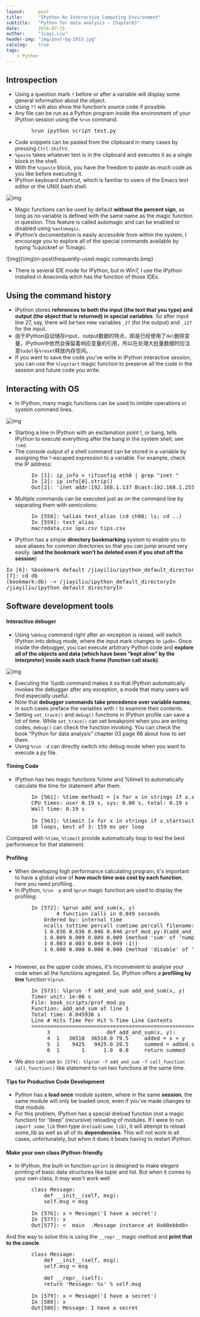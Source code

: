 ```yaml
---
layout:     post
title:      "IPython An Interactive Computing Environment"
subtitle:   "Python for data analysis - Chapter03"
date:       2016-07-15
author:     "Jiayi.Liu"
header-img: "img/post-bg-2015.jpg"
catalog: 	true
tags:
    - Python
---
```


## Introspection

*	Using a question mark `?` before or after a variable will display some general information about the object.
*	Using `??` will also show the function’s source code if possible.
*	Any file can be run as a Python program inside the environment of your IPython session
using the `%run` command.
<pre>
		%run ipython_script_test.py
</pre>
*	Code snippets can be pasted from the clipboard in many cases by pressing `Ctrl-ShiftV`. 
*	`%paste` takes whatever text is in the clipboard and executes it as a single block
in the shell.
*	With the `%cpaste` block, you have the freedom to paste as much code as you like before
executing it.
*	IPython keyboard shortcut, which is familiar to users of the Emacs text editor or the UNIX bash shell.

![img](\img\in-post\ipython-keyboard-shortcut.bmp)

*	Magic functions can be used by default **without the percent sign**, as long as no variable is defined with the same name as the magic function in question. This feature is called automagic and can be enabled or disabled using `%automagic`.
*	IPython’s documentation is easily accessible from within the system, I encourage you to explore all of the special commands available by typing %quickref or %magic. 

![img](\img\in-post\frequently-used magic commands.bmp)

*	There is several IDE mode for IPython, but in Win7, I use the IPython installed in Anaconda witch has the function of those IDEs.

## Using the command history

*	IPython stores **references to both the input (the text that you type) and output (the object that is returned) in special variables**. So after input line 27, say, there will be two new variables `_27` (for the output) and `_i27` for the input.
*	由于IPython自动储存input、output数据的特点，即是已经使用了`del`删除变量，IPython中依然会保留着响应变量的引用，所以在处理大批量数据时应注意`%xdel`与`%reset`释放内存空间。
*	If you want to save the code you've write in IPython interactive session, you can use the `%logstart` magic function to preserve all the code in the session and future code you write.

## Interacting with OS

*	In IPython, many magic functions can be used to imitate operations in system command lines.

![img](\img\in-post\ipython-OS.png)

*	Starting a line in IPython with an exclamation point !, or bang, tells IPython to execute everything after the bang in the system shell, see `!cmd`.
*	The console output of a shell command can be stored in a variable by assigning the !-escaped expression to a variable. For example, check the IP address:

<pre>
		In [1]: ip_info = !ifconfig eth0 | grep "inet "
		In [2]: ip_info[0].strip()
		Out[2]: 'inet addr:192.168.1.137 Bcast:192.168.1.255 Mask:255.255.255.0'
</pre>

*	Multiple commands can be executed just as on the command line by separating them with semicolons:

<pre>
		In [558]: %alias test_alias (cd ch08; ls; cd ..)
		In [559]: test_alias
		macrodata.csv spx.csv tips.csv
</pre>

*	IPython has a simple **directory bookmarking** system to enable you to save aliases for common directories so that you can jump around very easily. (**and the bookmark won't be deleted even if you shut off the session**)

<pre>
In [6]: %bookmark default /jiayiliu/ipython_default_directoryIn 
[7]: cd db
(bookmark:db) -> /jiayiliu/ipython_default_directoryIn 
/jiayiliu/ipython_default_directoryIn 
</pre>

## Software development tools

#### Interactive debuger

*	Using `%debug` command right after an exception is raised, will switch IPython into debug mode, where the input mark changes to `ipdb>`. Once inside the debugger, you can execute arbitrary Python code and **explore all of the objects and data (which have been “kept alive” by the interpreter) inside each stack frame (function call stack)**.

![img](\img\in-post\ipython-debug.png)

*	Executing the %pdb command makes it so that IPython automatically invokes the debugger after any exception, a mode that many users will find especially useful.
*	Note that **debugger commands take precedence over variable names**; in such cases preface the variables with `!` to examine their contents.
*	Setting `set_trace()` and `debug()` functions in IPython profile can save a lot of time. While `set_trace()` can set breakpoint when you are writing codes, `debug()` can check the function invoking. You can check the book "Python for data analysis" chapter 03 page 66 about how to set them.
*	Using `%run -d` can directly switch into debug mode when you want to execute a py file.

#### Timing Code

*	IPython has two magic functions %time and %timeit to automatically calculate the time for statement after them.
<pre>
		In [561]: %time method1 = [x for x in strings if x.startswith('foo')]
		CPU times: user 0.19 s, sys: 0.00 s, total: 0.19 s
		Wall time: 0.19 s

		In [563]: %timeit [x for x in strings if x.startswith('foo')]
		10 loops, best of 3: 159 ms per loop
</pre>

Compared with `%time`, `%timeit` provide automatically loop to test the best performance for that statement.

#### Profiling

*	When developing high performance calculating program, it's important to have a global view of **how much time was cost by each function**, here you need profiling.
*	In IPython, `%run -p` and `%prun` magic function are used to display the profiling:

<pre>
		In [572]: %prun add_and_sum(x, y)
				4 function calls in 0.049 seconds
			Ordered by: internal time
			ncalls tottime percall cumtime percall filename:lineno(function)
			1 0.036 0.036 0.046 0.046 prof_mod.py:3(add_and_sum)
			1 0.009 0.009 0.009 0.009 {method 'sum' of 'numpy.ndarray' objects}
			1 0.003 0.003 0.049 0.049 <string>:1(<module>)
			1 0.000 0.000 0.000 0.000 {method 'disable' of '_lsprof.Profiler' objects}

</pre>


*	However, as the upper code shows, it's inconvenient to analyse your code when all the functions agregated. So, IPython offers a **profiling by line** function `%lprun`.

<pre>
		In [573]: %lprun -f add_and_sum add_and_sum(x, y)
		Timer unit: 1e-06 s
		File: book_scripts/prof_mod.py
		Function: add_and_sum at line 3
		Total time: 0.045936 s
		Line # Hits Time Per Hit % Time Line Contents
		==============================================================
		     3 			    	def add_and_sum(x, y):
		     4  1   36510  36510.0 79.5     added = x + y
		     5  1    9425   9425.0 20.5     summed = added.sum(axis=1)
		     6  1       1      1.0  0.0     return summed
</pre>

*	We also can use `In [574]: %lprun -f add_and_sum -f call_function call_function()` like statement to run two functions at the same time.

#### Tips for Productive Code Development

*	Python has a **load once** module system, where in the same **session**, the same module will only be loaded once, even if you've made changes to that module.
*	For this problem, IPython has a special dreload function (not a magic function) for “deep” (recursive) reloading of modules. If I were to run `import some_lib` then type `dreload(some_lib)`, it will attempt to reload some_lib as well as all of its **dependencies**. This will not work in all cases, unfortunately, but when it does it beats having to restart IPython.

#### Make your own class IPython-friendly

*	In IPython, the built-in function `pprint` is designed to make elegent printing of basic data structures like tuple and list. But when it comes to your own class, it may won't work well 

<pre>
		class Message:
			def __init__(self, msg):
			self.msg = msg

		In [576]: x = Message('I have a secret')
		In [577]: x
		Out[577]: <__main__.Message instance at 0x60ebbd8>
</pre>

And the way to solve this is using the `__repr__` magic method and **print that to the concle**.

<pre>
		class Message:
			def __init__(self, msg):
			self.msg = msg

			def __repr__(self):
			return 'Message: %s' % self.msg

		In [579]: x = Message('I have a secret')
		In [580]: x
		Out[580]: Message: I have a secret
</pre>